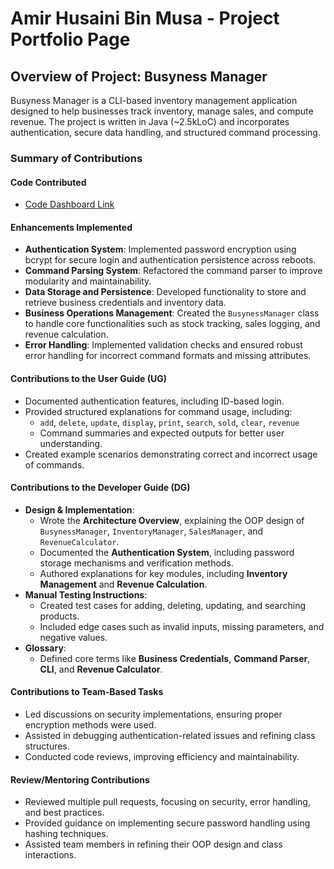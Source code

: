 <!-- @@author amirhusaini06 -->
# Amir Husaini Bin Musa - Project Portfolio Page

## Overview of Project: Busyness Manager
Busyness Manager is a CLI-based inventory management application designed to help businesses track inventory, manage 
sales, and compute revenue. The project is written in Java (~2.5kLoC) and incorporates authentication, secure data 
handling, and structured command processing.

### Summary of Contributions

#### Code Contributed
- [Code Dashboard Link](https://nus-cs2113-ay2425s2.github.io/tp-dashboard/?search=&sort=groupTitle&sortWithin=title&timeframe=commit&mergegroup=&groupSelect=groupByRepos&breakdown=true&checkedFileTypes=docs~functional-code~test-code~other&since=2025-02-21&tabOpen=true&tabType=authorship&tabAuthor=amirhusaini06&tabRepo=AY2425S2-CS2113-F11-1%2Ftp%5Bmaster%5D&authorshipIsMergeGroup=false&authorshipFileTypes=docs~functional-code~test-code&authorshipIsBinaryFileTypeChecked=false&authorshipIsIgnoredFilesChecked=false)

#### Enhancements Implemented
- **Authentication System**: Implemented password encryption using bcrypt for secure login and authentication 
persistence across reboots.
- **Command Parsing System**: Refactored the command parser to improve modularity and maintainability.
- **Data Storage and Persistence**: Developed functionality to store and retrieve business credentials and inventory 
data.
- **Business Operations Management**: Created the `BusynessManager` class to handle core functionalities such as stock 
tracking, sales logging, and revenue calculation.
- **Error Handling**: Implemented validation checks and ensured robust error handling for incorrect command formats and 
missing attributes.

#### Contributions to the User Guide (UG)
- Documented authentication features, including ID-based login.
- Provided structured explanations for command usage, including:
    - `add`, `delete`, `update`, `display`, `print`, `search`, `sold`, `clear`, `revenue`
    - Command summaries and expected outputs for better user understanding.
- Created example scenarios demonstrating correct and incorrect usage of commands.

#### Contributions to the Developer Guide (DG)
- **Design & Implementation**:
    - Wrote the **Architecture Overview**, explaining the OOP design of `BusynessManager`, `InventoryManager`, 
    `SalesManager`, and `RevenueCalculator`.
    - Documented the **Authentication System**, including password storage mechanisms and verification methods.
    - Authored explanations for key modules, including **Inventory Management** and **Revenue Calculation**.
- **Manual Testing Instructions**:
    - Created test cases for adding, deleting, updating, and searching products.
    - Included edge cases such as invalid inputs, missing parameters, and negative values.
- **Glossary**:
    - Defined core terms like **Business Credentials**, **Command Parser**, **CLI**, and **Revenue Calculator**.

#### Contributions to Team-Based Tasks
- Led discussions on security implementations, ensuring proper encryption methods were used.
- Assisted in debugging authentication-related issues and refining class structures.
- Conducted code reviews, improving efficiency and maintainability.

#### Review/Mentoring Contributions
- Reviewed multiple pull requests, focusing on security, error handling, and best practices.
- Provided guidance on implementing secure password handling using hashing techniques.
- Assisted team members in refining their OOP design and class interactions.
